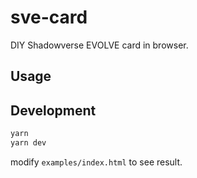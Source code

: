 # sve-card

DIY Shadowverse EVOLVE card in browser.

## Usage


## Development

```bash
yarn
yarn dev
```

modify `examples/index.html` to see result.
